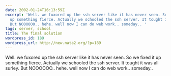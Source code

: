 ```yaml
---
date: 2002-01-24T16:13:59Z
excerpt: 'Well. we fuxored up the ssh server like it has never seen. So we fixed it
  up something fierce. Actually we schooled the ssh server. It tought it was all surley.
  But NOOOOOO.. hehe. well now I can do web work.. someday.. '
tags: server, school
title: The final solution
wordpress_id: 189
wordpress_url: http://new.nata2.org/?p=189
---
```


Well. we fuxored up the ssh server like it has never seen. So we fixed it up something fierce. Actually we schooled the ssh server. It tought it was all surley. But NOOOOOO.. hehe. well now I can do web work.. someday.. 
